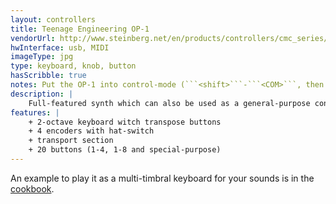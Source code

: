 ```yaml
---
layout: controllers
title: Teenage Engineering OP-1
vendorUrl: http://www.steinberg.net/en/products/controllers/cmc_series/models/cmc_qc.html
hwInterface: usb, MIDI
imageType: jpg
type: keyboard, knob, button
hasScribble: true
notes: Put the OP-1 into control-mode (```<shift>```-```<COM>```, then ```2```)
description: |
    Full-featured synth which can also be used as a general-purpose controller.
features: |
    + 2-octave keyboard witch transpose buttons
    + 4 encoders with hat-switch
    + transport section
    + 20 buttons (1-4, 1-8 and special-purpose)
---
```


An example to play it as a multi-timbral keyboard for your sounds is in the [cookbook](https://github.com/ModalityTeam/ModalityWorkshop/blob/master/cookbook/keyboard/keyboard-NPVoicer.scd).
